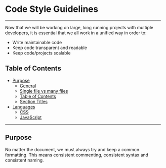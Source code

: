 # Code Style Guidelines

---

Now that we will be working on large, long running projects with multiple developers, it is essential that we all work in a unified way in order to:

* Write maintainable code
* Keep code transparent and readable
* Keep code/projects scalable

## Table of Contents

* [Purpose](#purpose)
	* [General](#general)
	* [Single file vs many files](#single-file-vs-many-files)
	* [Table of Contents](#table-of-contents)
	* [Section Titles](#section-titles)
* [Languages](#languages)
	* [CSS](#css)
	* [JavaScript](#javascript)
	
  


---

## Purpose

No matter the document, we must always try and keep a common formatting. This
means consistent commenting, consistent syntax and consistent naming.

